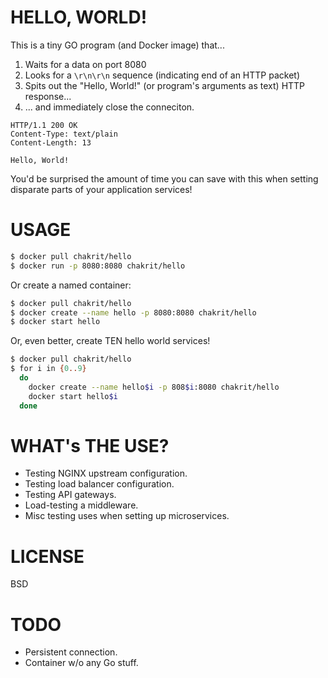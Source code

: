 # HELLO, WORLD!

This is a tiny GO program (and Docker image) that...

1. Waits for a data on port 8080
2. Looks for a `\r\n\r\n` sequence (indicating end of an HTTP packet) 
3. Spits out the "Hello, World!" (or program's arguments as text) HTTP response...
4. ... and immediately close the conneciton.

```http
HTTP/1.1 200 OK
Content-Type: text/plain
Content-Length: 13

Hello, World!
```

You'd be surprised the amount of time you can save with this when setting disparate parts
of your application services!

# USAGE

```sh
$ docker pull chakrit/hello
$ docker run -p 8080:8080 chakrit/hello
```

Or create a named container:

```sh
$ docker pull chakrit/hello
$ docker create --name hello -p 8080:8080 chakrit/hello
$ docker start hello
```

Or, even better, create TEN hello world services!

```sh
$ docker pull chakrit/hello
$ for i in {0..9}
  do
    docker create --name hello$i -p 808$i:8080 chakrit/hello
    docker start hello$i
  done
```

# WHAT's THE USE?

* Testing NGINX upstream configuration.
* Testing load balancer configuration.
* Testing API gateways.
* Load-testing a middleware.
* Misc testing uses when setting up microservices.

# LICENSE

BSD

# TODO

* Persistent connection.
* Container w/o any Go stuff.

